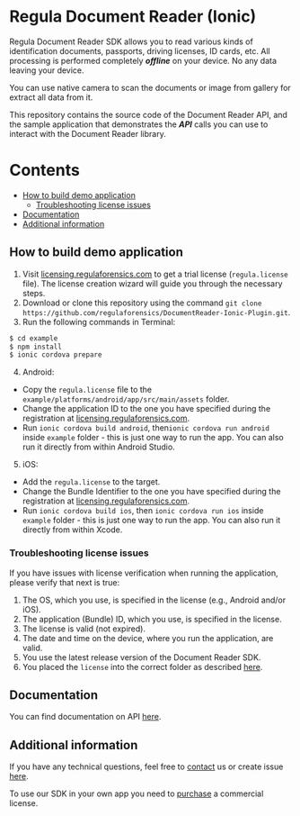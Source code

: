 #  Regula Document Reader (Ionic)
Regula Document Reader SDK allows you to read various kinds of identification documents, passports, driving licenses, ID cards, etc. All processing is performed completely _**offline**_ on your device. No any data leaving your device.

You can use native camera to scan the documents or image from gallery for extract all data from it.

This repository contains the source code of the Document Reader API, and the sample application that demonstrates the _**API**_ calls you can use to interact with the Document Reader library.

# Contents
* [How to build demo application](#how-to-build-demo-application)
    * [Troubleshooting license issues](#troubleshooting-license-issues)
* [Documentation](#documentation)
* [Additional information](#additional-information)

## How to build demo application
1. Visit [licensing.regulaforensics.com](https://licensing.regulaforensics.com) to get a trial license (`regula.license` file). The license creation wizard will guide you through the necessary steps.
2. Download or clone this repository using the command `git clone https://github.com/regulaforensics/DocumentReader-Ionic-Plugin.git`.
3. Run the following commands in Terminal:
```bash
$ cd example
$ npm install
$ ionic cordova prepare
```

4. Android:
  * Copy the `regula.license` file to the `example/platforms/android/app/src/main/assets` folder.
  * Change the application ID to the one you have specified during the registration at [licensing.regulaforensics.com](https://licensing.regulaforensics.com).
  * Run `ionic cordova build android`, then`ionic cordova run android` inside `example` folder - this is just one way to run the app. You can also run it directly from within Android Studio.

5. iOS:
  * Add the `regula.license` to the target.
  * Change the Bundle Identifier to the one you have specified during the registration at [licensing.regulaforensics.com](https://licensing.regulaforensics.com).
  * Run `ionic cordova build ios`, then `ionic cordova run ios` inside `example` folder - this is just one way to run the app. You can also run it directly from within Xcode.

### Troubleshooting license issues
If you have issues with license verification when running the application, please verify that next is true:
1. The OS, which you use, is specified in the license (e.g., Android and/or iOS).
2. The application (Bundle) ID, which you use, is specified in the license.
3. The license is valid (not expired).
4. The date and time on the device, where you run the application, are valid.
5. You use the latest release version of the Document Reader SDK.
6. You placed the `license` into the correct folder as described [here](#how-to-build-demo-application).

## Documentation
You can find documentation on API [here](https://docs.regulaforensics.com/ionic).

## Additional information
If you have any technical questions, feel free to [contact](mailto:dev.support@regulaforensics.com) us or create issue [here](https://github.com/regulaforensics/DocumentReader-Ionic-Plugin/issues).

To use our SDK in your own app you need to [purchase](https://pipedrivewebforms.com/form/394a3706041290a04fbd0d18e7d7810f1841159) a commercial license.
